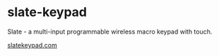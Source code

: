 # slate-keypad
Slate - a multi-input programmable wireless macro keypad with touch.

[slatekeypad.com](http://slatekeypad.com/)
